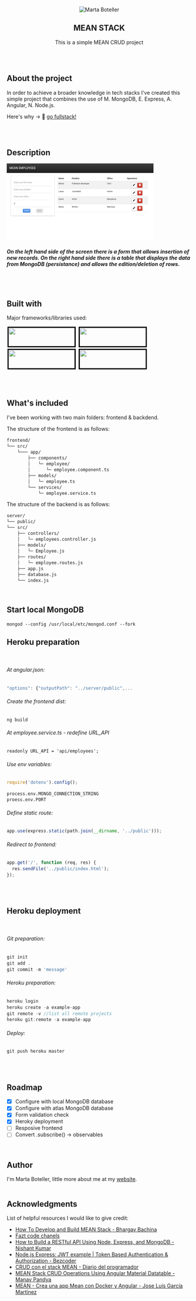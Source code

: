 <!-- PROJECT TITLE -->
<br />
<div align="center">
<img src="https://avatars.githubusercontent.com/u/43497073?s=400&u=76b8ae73d9487edc8c80e987e9067832446ab6d1&v=4" alt="Marta Boteller" width="80" height="80">
<h2 align="center">MEAN STACK</h3>
<p align="center"> This is a simple MEAN CRUD project</p>
<br />
</div>
<br/>

## About the project

In order to achieve a broader knowledge in tech stacks I've created this simple project that combines the use of M. MongoDB, E. Express, A. Angular, N. Node.js.

Here's why -> :rocket: [go fullstack!](https://martaboteller.com/fullstack)

<br/><br/>

## Description

<img style="aign:center" src="./utils/ui.png" width="400" alt="project's view">

<h5>On the left hand side of the screen there is a form that allows insertion of new records. On the right hand side there is a table that displays the data from MongoDB (persistance) and allows the edition/deletion of rows.</h5>

<br/><br/>

## Built with

Major frameworks/libraries used:

  <img style="align:left;border:solid;border-color:black;margin:2px" src="https://brandslogos.com/wp-content/uploads/images/large/mongodb-logo-black-and-white.png" height="50" width="180"/>

  <img style="align:left;border:solid;border-color:black;margin:2px;" src="https://rithmapp.s3-us-west-2.amazonaws.com/assets/express-logo.png" height="50" width="180"/>

  <img style="align:left;border:solid;border-color:black;margin:2px" src="https://brandslogos.com/wp-content/uploads/images/large/angular-logo-black-and-white-1.png" height="50" width="180"/>

  <img style="align:left;border:solid;border-color:black;margin:2px" src="https://brandslogos.com/wp-content/uploads/images/large/nodejs-logo-black-and-white.png" height="50" width="180"/>
  
<br/><br/>

## What's included

I've been working with two main folders: frontend & backdend.

The structure of the frontend is as follows:

```
frontend/
└── src/
    └─── app/
        ├── components/
        │   └─ employee/
        │      └─ employee.component.ts
        ├── models/
        │   └─ employee.ts
        └── services/
            └─ employee.service.ts
```

The structure of the backend is as follows:

```
server/
└── public/
└── src/
    ├── controllers/
    │   └─ employees.controller.js
    ├── models/
    │   └─ Employee.js
    ├── routes/
    │   └─ employee.routes.js
    ├── app.js
    ├── database.js
    └── index.js
```

<br/>

## Start local MongoDB

```
mongod --config /usr/local/etc/mongod.conf --fork
```

## Heroku preparation

<br/>

###### _At angular.json:_

```javascript
"options": {"outputPath": "../server/public",...
```

###### _Create the frontend dist:_

```
ng build
```

###### _At employee.service.ts_ - redefine URL_API

```
readonly URL_API = 'api/employees';
```

###### _Use env variables:_

```javascript
require('dotenv').config();
```

```
process.env.MONGO_CONNECTION_STRING
proess.env.PORT
```

###### _Define static route:_

```javascript
app.use(express.static(path.join(__dirname, '../public')));
```

###### _Redirect to frontend:_

```javascript
app.get('/', function (req, res) {
  res.sendFile('../public/index.html');
});
```

<br/><br/>

## Heroku deployment

<br/>

###### _Git preparation:_

```javascript
git init
git add .
git commit -m 'message'
```

###### _Heroku preparation:_

```javascript
heroku login
heroku create -a example-app
git remote -v //list all remote projects
heroku git:remote -a example-app
```

###### _Deploy:_

```javascript
git push heroku master
```

<br/><br/>

## Roadmap

- [x] Configure with local MongoDB database
- [x] Configure with atlas MongoDB database
- [x] Form validation check
- [x] Heroky deployment
- [ ] Resposive frontend
- [ ] Convert .subscribe() -> observables

<br/>

## Author

I'm Marta Boteller, little more about me at my [website](https://martaboteller.com).
<br/> <br/>

## Acknowledgments

<p>List of helpful resources I would like to give credit: </p>

- [How To Develop and Build MEAN Stack - Bhargav Bachina](https://medium.com/bb-tutorials-and-thoughts/how-to-develop-and-build-mean-stack-355bd0c23a68)
- [Fazt code chanels](https://www.youtube.com/c/FaztCode)
- [How to Build a RESTful API Using Node, Express, and MongoDB - Nishant Kumar](https://www.freecodecamp.org/news/build-a-restful-api-using-node-express-and-mongodb/)
- [Node.js Express: JWT example | Token Based Authentication & Authorization - Bezcoder](https://www.bezkoder.com/node-js-jwt-authentication-mysql/)
- [CRUD con el stack MEAN - Diario del programador](https://diarioprogramador.com/crud-con-el-stack-mean/)
- [MEAN Stack CRUD Operations Using Angular Material Datatable - Manav Pandya](https://www.dotnettricks.com/learn/angularmaterial/datatable-crud-operations-mean-stack)
- [MEAN - Crea una app Mean con Docker y Angular - Jose Luís García Martínez](https://www.jolugama.com/blog/2018/11/09/app-mean-angular-docker/)
